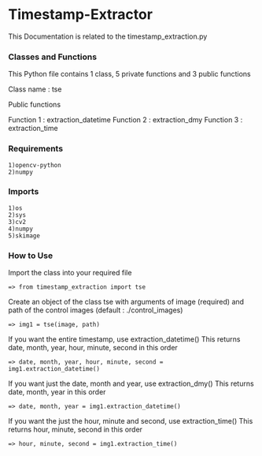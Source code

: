# Timestamp-Extractor
This Documentation is related to the timestamp_extraction.py

### Classes and Functions
This Python file contains 1 class, 5 private functions and 3 public functions

Class name : tse

Public functions 

Function 1 : extraction_datetime
Function 2 : extraction_dmy
Function 3 : extraction_time

### Requirements 
    1)opencv-python
    2)numpy

### Imports 
    1)os
    2)sys
    3)cv2
    4)numpy
    5)skimage

### How to Use
Import the class into your required file
```
=> from timestamp_extraction import tse
```

Create an object of the class tse with arguments of image (required) and path of the control images (default : ./control_images)
```    
=> img1 = tse(image, path)
```

If you want the entire timestamp, use extraction_datetime()
This returns date, month, year, hour, minute, second in this order
```    
=> date, month, year, hour, minute, second = img1.extraction_datetime()
```

If you want just the date, month and year, use extraction_dmy()
This returns date, month, year in this order
```    
=> date, month, year = img1.extraction_datetime()
```

If you want the just the hour, minute and second, use extraction_time()
This returns hour, minute, second in this order
```    
=> hour, minute, second = img1.extraction_time()
```